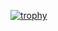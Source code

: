 

[![trophy](https://github-profile-trophy.vercel.app/?username=suwonkun&theme=onedark)](https://github.com/suwonkun/github-profile-trophy)
